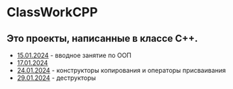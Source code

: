 # ClassWorkCPP
## Это проекты, написанные в классе C++.
- [15.01.2024](15.01.2024) - вводное занятие по ООП
- [17.01.2024](17.01.2024) 
- [24.01.2024](24.01.2024) - конструкторы копирования и операторы присваивания
- [29.01.2024](29.01.2024) - деструкторы
